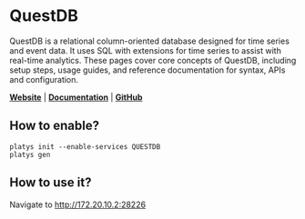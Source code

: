 # QuestDB

QuestDB is a relational column-oriented database designed for time series and event data. It uses SQL with extensions for time series to assist with real-time analytics. These pages cover core concepts of QuestDB, including setup steps, usage guides, and reference documentation for syntax, APIs and configuration.

**[Website](https://questdb.io/)** | **[Documentation](https://questdb.io/docs/introduction/)** | **[GitHub](https://github.com/questdb/questdb)**

## How to enable?

```
platys init --enable-services QUESTDB
platys gen
```

## How to use it?

Navigate to <http://172.20.10.2:28226>